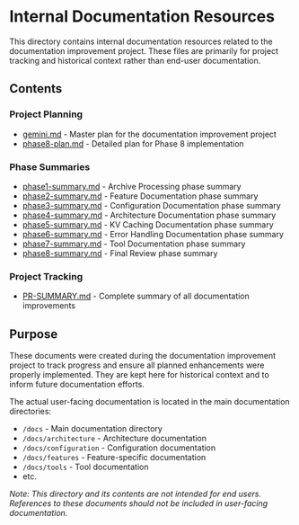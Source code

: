 # Internal Documentation Resources

This directory contains internal documentation resources related to the documentation improvement project. These files are primarily for project tracking and historical context rather than end-user documentation.

## Contents

### Project Planning
- [gemini.md](./gemini.md) - Master plan for the documentation improvement project
- [phase8-plan.md](./phase8-plan.md) - Detailed plan for Phase 8 implementation

### Phase Summaries
- [phase1-summary.md](./phase1-summary.md) - Archive Processing phase summary
- [phase2-summary.md](./phase2-summary.md) - Feature Documentation phase summary
- [phase3-summary.md](./phase3-summary.md) - Configuration Documentation phase summary
- [phase4-summary.md](./phase4-summary.md) - Architecture Documentation phase summary
- [phase5-summary.md](./phase5-summary.md) - KV Caching Documentation phase summary
- [phase6-summary.md](./phase6-summary.md) - Error Handling Documentation phase summary
- [phase7-summary.md](./phase7-summary.md) - Tool Documentation phase summary
- [phase8-summary.md](./phase8-summary.md) - Final Review phase summary

### Project Tracking
- [PR-SUMMARY.md](./PR-SUMMARY.md) - Complete summary of all documentation improvements

## Purpose

These documents were created during the documentation improvement project to track progress and ensure all planned enhancements were properly implemented. They are kept here for historical context and to inform future documentation efforts.

The actual user-facing documentation is located in the main documentation directories:

- `/docs` - Main documentation directory
- `/docs/architecture` - Architecture documentation
- `/docs/configuration` - Configuration documentation
- `/docs/features` - Feature-specific documentation
- `/docs/tools` - Tool documentation
- etc.

*Note: This directory and its contents are not intended for end users. References to these documents should not be included in user-facing documentation.*